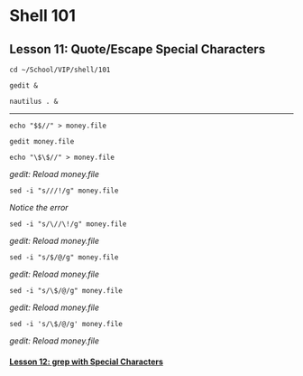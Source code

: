 # Shell 101
## Lesson 11: Quote/Escape Special Characters

`cd ~/School/VIP/shell/101`

`gedit &`

`nautilus . &`
___

`echo "$$//" > money.file`

`gedit money.file`

`echo "\$\$//" > money.file`

*gedit: Reload money.file*

`sed -i "s///!/g" money.file`

*Notice the error*

`sed -i "s/\//\!/g" money.file`

*gedit: Reload money.file*

`sed -i "s/$/@/g" money.file`

*gedit: Reload money.file*

`sed -i "s/\$/@/g" money.file`

*gedit: Reload money.file*

`sed -i 's/\$/@/g' money.file`

*gedit: Reload money.file*

#### [Lesson 12: grep with Special Characters](https://github.com/inkVerb/vip/blob/master/101-shell/Lesson-12.md)
